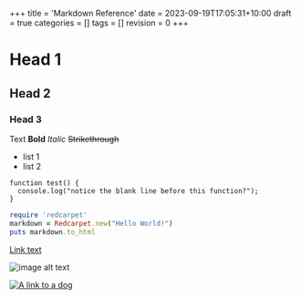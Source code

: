 +++
title = 'Markdown Reference'
date = 2023-09-19T17:05:31+10:00
draft = true
categories = []
tags = []
revision = 0
+++

# Head 1
## Head 2
### Head 3

Text
**Bold**
*Italic*
~~Strikethrough~~

- list 1
- list 2

```
function test() {
  console.log("notice the blank line before this function?");
}
```

```ruby
require 'redcarpet'
markdown = Redcarpet.new("Hello World!")
puts markdown.to_html
```

[Link text](https://link-url-here.org)

![image alt text](https://i.natgeofe.com/n/4f5aaece-3300-41a4-b2a8-ed2708a0a27c/domestic-dog_thumb_square.jpg)

[![A link to a dog](https://i.natgeofe.com/n/4f5aaece-3300-41a4-b2a8-ed2708a0a27c/domestic-dog_thumb_square.jpg 'img alt text')](https://link-target.com)






